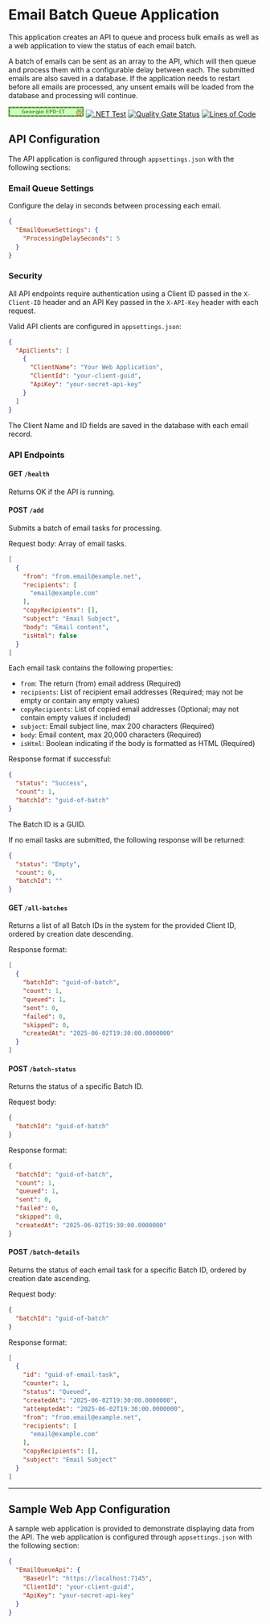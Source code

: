 # Email Batch Queue Application

This application creates an API to queue and process bulk emails as well as a web application to view the status of each
email batch.

A batch of emails can be sent as an array to the API, which will then queue and process them with a configurable delay
between each. The submitted emails are also saved in a database. If the application needs to restart before all emails
are processed, any unsent emails will be loaded from the database and processing will continue.

[![Georgia EPD-IT](https://raw.githubusercontent.com/gaepdit/gaepd-brand/main/blinkies/blinkies.cafe-gaepdit.gif)](https://github.com/gaepdit)
[![.NET Test](https://github.com/gaepdit/email-queue/actions/workflows/dotnet-test.yml/badge.svg)](https://github.com/gaepdit/email-queue/actions/workflows/dotnet-test.yml)
[![Quality Gate Status](https://sonarcloud.io/api/project_badges/measure?project=gaepdit_email-queue&metric=alert_status)](https://sonarcloud.io/summary/new_code?id=gaepdit_email-queue)
[![Lines of Code](https://sonarcloud.io/api/project_badges/measure?project=gaepdit_email-queue&metric=ncloc)](https://sonarcloud.io/summary/new_code?id=gaepdit_email-queue)

## API Configuration

The API application is configured through `appsettings.json` with the following sections:

### Email Queue Settings

Configure the delay in seconds between processing each email.

```json
{
  "EmailQueueSettings": {
    "ProcessingDelaySeconds": 5
  }
}
```

### Security

All API endpoints require authentication using a Client ID passed in the `X-Client-ID` header and an API Key passed in
the `X-API-Key` header with each request.

Valid API clients are configured in `appsettings.json`:

```json
{
  "ApiClients": [
    {
      "ClientName": "Your Web Application",
      "ClientId": "your-client-guid",
      "ApiKey": "your-secret-api-key"
    }
  ]
}
```

The Client Name and ID fields are saved in the database with each email record.

### API Endpoints

#### GET `/health`

Returns OK if the API is running.

#### POST `/add`

Submits a batch of email tasks for processing.

Request body: Array of email tasks.

```json
[
  {
    "from": "from.email@example.net",
    "recipients": [
      "email@example.com"
    ],
    "copyRecipients": [],
    "subject": "Email Subject",
    "body": "Email content",
    "isHtml": false
  }
]
```

Each email task contains the following properties:

- `from`: The return (from) email address (Required)
- `recipients`: List of recipient email addresses (Required; may not be empty or contain any empty values)
- `copyRecipients`: List of copied email addresses (Optional; may not contain empty values if included)
- `subject`: Email subject line, max 200 characters (Required)
- `body`: Email content, max 20,000 characters (Required)
- `isHtml`: Boolean indicating if the body is formatted as HTML (Required)

Response format if successful:

```json
{
  "status": "Success",
  "count": 1,
  "batchId": "guid-of-batch"
}
```

The Batch ID is a GUID.

If no email tasks are submitted, the following response will be returned:

```json
{
  "status": "Empty",
  "count": 0,
  "batchId": ""
}
```

#### GET `/all-batches`

Returns a list of all Batch IDs in the system for the provided Client ID, ordered by creation date descending.

Response format:

```json
[
  {
    "batchId": "guid-of-batch",
    "count": 1,
    "queued": 1,
    "sent": 0,
    "failed": 0,
    "skipped": 0,
    "createdAt": "2025-06-02T19:30:00.0000000"
  }
]
```

#### POST `/batch-status`

Returns the status of a specific Batch ID.

Request body:

```json
{
  "batchId": "guid-of-batch"
}
```

Response format:

```json
{
  "batchId": "guid-of-batch",
  "count": 1,
  "queued": 1,
  "sent": 0,
  "failed": 0,
  "skipped": 0,
  "createdAt": "2025-06-02T19:30:00.0000000"
}
```

#### POST `/batch-details`

Returns the status of each email task for a specific Batch ID, ordered by creation date ascending.

Request body:

```json
{
  "batchId": "guid-of-batch"
}
```

Response format:

```json
[
  {
    "id": "guid-of-email-task",
    "counter": 1,
    "status": "Queued",
    "createdAt": "2025-06-02T19:30:00.0000000",
    "attemptedAt": "2025-06-02T19:30:00.0000000",
    "from": "from.email@example.net",
    "recipients": [
      "email@example.com"
    ],
    "copyRecipients": [],
    "subject": "Email Subject"
  }
]
```

---

## Sample Web App Configuration

A sample web application is provided to demonstrate displaying data from the API. The web application is configured
through `appsettings.json` with the following section:

```json
{
  "EmailQueueApi": {
    "BaseUrl": "https://localhost:7145",
    "ClientId": "your-client-guid",
    "ApiKey": "your-secret-api-key"
  }
}
```
